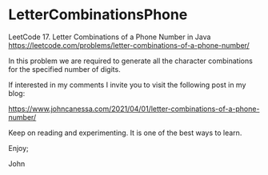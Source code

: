 # LetterCombinationsPhone
LeetCode 17. Letter Combinations of a Phone Number in Java
https://leetcode.com/problems/letter-combinations-of-a-phone-number/

In this problem we are required to generate all the character combinations
for the specified number of digits.

If interested in my comments I invite you to visit the following post in my blog:

https://www.johncanessa.com/2021/04/01/letter-combinations-of-a-phone-number/

Keep on reading and experimenting.
It is one of the best ways to learn.

Enjoy;

John
